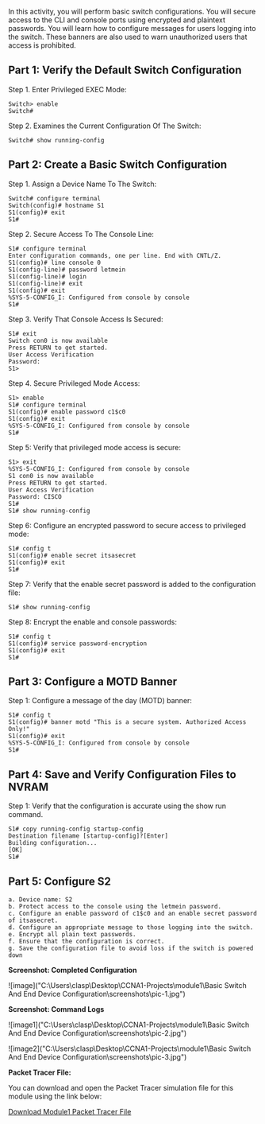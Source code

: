 In this activity, you will perform basic switch configurations. You will secure access to the CLI and console ports using encrypted and plaintext passwords. You will learn how to configure messages for users logging into the switch. These banners are also used to warn unauthorized users that access is prohibited.

## Part 1: Verify the Default Switch Configuration

Step 1. Enter Privileged EXEC Mode:

```text
Switch> enable
Switch#
```

Step 2. Examines the Current Configuration Of The Switch:

```text
Switch# show running-config
```

## Part 2: Create a Basic Switch Configuration

Step 1. Assign a Device Name To The Switch:

```text
Switch# configure terminal
Switch(config)# hostname S1
S1(config)# exit
S1#
```

Step 2. Secure Access To The Console Line:

```text
S1# configure terminal
Enter configuration commands, one per line. End with CNTL/Z.
S1(config)# line console 0
S1(config-line)# password letmein
S1(config-line)# login
S1(config-line)# exit
S1(config)# exit
%SYS-5-CONFIG_I: Configured from console by console
S1#
```

Step 3. Verify That Console Access Is Secured:

```text
S1# exit
Switch con0 is now available
Press RETURN to get started.
User Access Verification
Password:
S1>
```

Step 4. Secure Privileged Mode Access:

```text
S1> enable
S1# configure terminal
S1(config)# enable password c1$c0
S1(config)# exit
%SYS-5-CONFIG_I: Configured from console by console
S1#
```

Step 5: Verify that privileged mode access is secure:

```text
S1> exit
%SYS-5-CONFIG_I: Configured from console by console
S1 con0 is now available
Press RETURN to get started.
User Access Verification
Password: CISCO
S1#
S1# show running-config
```

Step 6: Configure an encrypted password to secure access to privileged mode:

```text
S1# config t
S1(config)# enable secret itsasecret
S1(config)# exit
S1#
```

Step 7: Verify that the enable secret password is added to the configuration file:

```text
S1# show running-config
```

Step 8: Encrypt the enable and console passwords:

```text
S1# config t
S1(config)# service password-encryption
S1(config)# exit
S1#
```

## Part 3: Configure a MOTD Banner

Step 1: Configure a message of the day (MOTD) banner:

```text
S1# config t
S1(config)# banner motd "This is a secure system. Authorized Access Only!"
S1(config)# exit
%SYS-5-CONFIG_I: Configured from console by console
S1#
```

## Part 4: Save and Verify Configuration Files to NVRAM

Step 1: Verify that the configuration is accurate using the show run command.

```text
S1# copy running-config startup-config
Destination filename [startup-config]?[Enter]
Building configuration...
[OK]
S1#
```

## Part 5: Configure S2

```text
a. Device name: S2
b. Protect access to the console using the letmein password.
c. Configure an enable password of c1$c0 and an enable secret password of itsasecret.
d. Configure an appropriate message to those logging into the switch.
e. Encrypt all plain text passwords.
f. Ensure that the configuration is correct.
g. Save the configuration file to avoid loss if the switch is powered down
```

**Screenshot: Completed Configuration**

![image]("C:\Users\clasp\Desktop\CCNA1-Projects\module1\Basic Switch And End Device Configuration\screenshots\pic-1.jpg")

**Screenshot: Command Logs**

![image1]("C:\Users\clasp\Desktop\CCNA1-Projects\module1\Basic Switch And End Device Configuration\screenshots\pic-2.jpg")

![image2]("C:\Users\clasp\Desktop\CCNA1-Projects\module1\Basic Switch And End Device Configuration\screenshots\pic-3.jpg")

**Packet Tracer File:**

You can download and open the Packet Tracer simulation file for this module using the link below:

[Download Module1 Packet Tracer File](module1\Basic-Switch-And-End-Device-Configuration\Packet-Tracer-Files\2.5.5-packet-tracer---configure-initial-switch-settings.pka)
